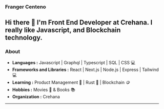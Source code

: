 ### Franger Centeno 

Hi there 👋 I'm Front End Developer at Crehana. I really like Javascript, and Blockchain technology.
---------------------------------------------------------------------------------------------------------------------------------------------------------------------------------
### About
	
-  **Languages :** Javascript | Graphql | Typescript | SQL | CSS 💻
-  **Frameworks and Libraries :** React | Next.js | Node.js | Express | Tailwind  💻
-  **Learning :** Product Management 📗 | Rust 🦀 | Blockchain 🪙
-  **Hobbies :** Movies 🎥 & Books 📚
-  **Organization :** Crehana

---------------------------------------------------------------------------------------------------------------------------------------------------------------------------------



